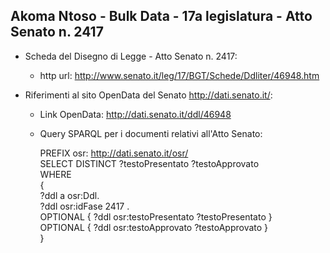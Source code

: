 ## Akoma Ntoso - Bulk Data - 17a legislatura - Atto Senato n. 2417 ##

* Scheda del Disegno di Legge - Atto Senato n. 2417:
	* http url: http://www.senato.it/leg/17/BGT/Schede/Ddliter/46948.htm

* Riferimenti al sito OpenData del Senato http://dati.senato.it/:
	* Link OpenData: http://dati.senato.it/ddl/46948
	* Query SPARQL per i documenti relativi all'Atto Senato:

        PREFIX osr: <http://dati.senato.it/osr/>  
		SELECT DISTINCT ?testoPresentato ?testoApprovato  
		WHERE  
		{  
		    ?ddl a osr:Ddl.  
		    ?ddl osr:idFase 2417 .  
		    OPTIONAL { ?ddl osr:testoPresentato ?testoPresentato }  
		    OPTIONAL { ?ddl osr:testoApprovato ?testoApprovato }  
		}
		